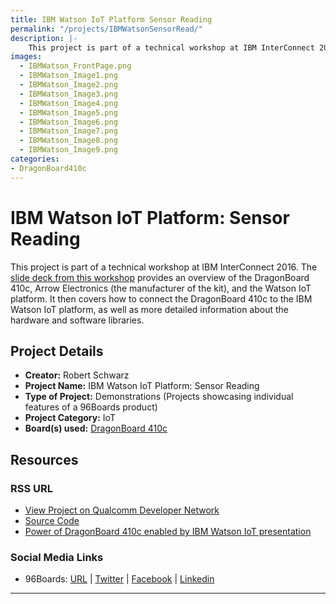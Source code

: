```yaml
---
title: IBM Watson IoT Platform Sensor Reading
permalink: "/projects/IBMWatsonSensorRead/"
description: |-
    This project is part of a technical workshop at IBM InterConnect 2016. The slide deck from this workshop  provides an overview of the DragonBoard 410c, Arrow Electronics (the manufacturer of the kit), and the Watson IoT platform. It then covers how to connect the DragonBoard 410c to the IBM Watson IoT platform, as well as more detailed information about the hardware and software libraries.
images:
  - IBMWatson_FrontPage.png
  - IBMWatson_Image1.png
  - IBMWatson_Image2.png
  - IBMWatson_Image3.png
  - IBMWatson_Image4.png
  - IBMWatson_Image5.png
  - IBMWatson_Image6.png
  - IBMWatson_Image7.png
  - IBMWatson_Image8.png
  - IBMWatson_Image9.png
categories:
- DragonBoard410c
---
```

# IBM Watson IoT Platform: Sensor Reading

This project is part of a technical workshop at IBM InterConnect 2016. The [slide deck from this workshop](https://developer.qualcomm.com/download/project/ibm-interconnect-demo.pdf) provides an overview of the DragonBoard 410c, Arrow Electronics (the manufacturer of the kit), and the Watson IoT platform. It then covers how to connect the DragonBoard 410c to the IBM Watson IoT platform, as well as more detailed information about the hardware and software libraries.

## Project Details

- **Creator:** Robert Schwarz
- **Project Name:** IBM Watson IoT Platform: Sensor Reading
- **Type of Project:** Demonstrations (Projects showcasing individual features of a 96Boards product)
- **Project Category:** IoT
- **Board(s) used:** [DragonBoard 410c](https://www.96boards.org/product/dragonboard410c/)

## Resources

### RSS URL

- [View Project on Qualcomm Developer Network](https://developer.qualcomm.com/project/ibm-watson-iot-platform-sensor-reading)
- [Source Code](https://github.com/ArrowElectronics/ibm-iot-starter-kit)
- [Power of DragonBoard 410c enabled by IBM Watson IoT presentation](https://developer.qualcomm.com/download/project/ibm-interconnect-demo.pdf)

### Social Media Links

- 96Boards: [URL](https://www.96boards.org/) &#124; [Twitter](https://twitter.com/96boards) &#124; [Facebook](https://www.facebook.com/96Boards) &#124; [Linkedin](https://www.linkedin.com/company/{{site.linkedin_username}}/)


***
